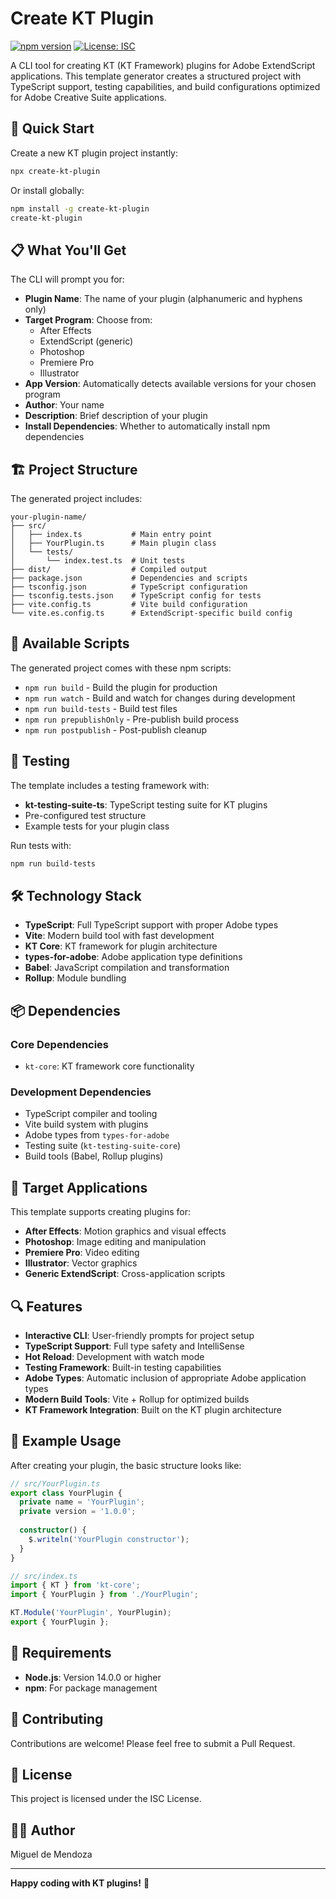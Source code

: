 # Create KT Plugin

[![npm version](https://badge.fury.io/js/create-kt-plugin.svg)](https://badge.fury.io/js/create-kt-plugin)
[![License: ISC](https://img.shields.io/badge/License-ISC-blue.svg)](https://opensource.org/licenses/ISC)

A CLI tool for creating KT (KT Framework) plugins for Adobe ExtendScript applications. This template generator creates a structured project with TypeScript support, testing capabilities, and build configurations optimized for Adobe Creative Suite applications.

## 🚀 Quick Start

Create a new KT plugin project instantly:

```bash
npx create-kt-plugin
```

Or install globally:

```bash
npm install -g create-kt-plugin
create-kt-plugin
```

## 📋 What You'll Get

The CLI will prompt you for:

- **Plugin Name**: The name of your plugin (alphanumeric and hyphens only)
- **Target Program**: Choose from:
  - After Effects
  - ExtendScript (generic)
  - Photoshop
  - Premiere Pro
  - Illustrator
- **App Version**: Automatically detects available versions for your chosen program
- **Author**: Your name
- **Description**: Brief description of your plugin
- **Install Dependencies**: Whether to automatically install npm dependencies

## 🏗️ Project Structure

The generated project includes:

```
your-plugin-name/
├── src/
│   ├── index.ts           # Main entry point
│   ├── YourPlugin.ts      # Main plugin class
│   └── tests/
│       └── index.test.ts  # Unit tests
├── dist/                  # Compiled output
├── package.json           # Dependencies and scripts
├── tsconfig.json          # TypeScript configuration
├── tsconfig.tests.json    # TypeScript config for tests
├── vite.config.ts         # Vite build configuration
└── vite.es.config.ts      # ExtendScript-specific build config
```

## 🔧 Available Scripts

The generated project comes with these npm scripts:

- `npm run build` - Build the plugin for production
- `npm run watch` - Build and watch for changes during development
- `npm run build-tests` - Build test files
- `npm run prepublishOnly` - Pre-publish build process
- `npm run postpublish` - Post-publish cleanup

## 🧪 Testing

The template includes a testing framework with:

- **kt-testing-suite-ts**: TypeScript testing suite for KT plugins
- Pre-configured test structure
- Example tests for your plugin class

Run tests with:
```bash
npm run build-tests
```

## 🛠️ Technology Stack

- **TypeScript**: Full TypeScript support with proper Adobe types
- **Vite**: Modern build tool with fast development
- **KT Core**: KT framework for plugin architecture
- **types-for-adobe**: Adobe application type definitions
- **Babel**: JavaScript compilation and transformation
- **Rollup**: Module bundling

## 📦 Dependencies

### Core Dependencies
- `kt-core`: KT framework core functionality

### Development Dependencies
- TypeScript compiler and tooling
- Vite build system with plugins
- Adobe types from `types-for-adobe`
- Testing suite (`kt-testing-suite-core`)
- Build tools (Babel, Rollup plugins)

## 🎯 Target Applications

This template supports creating plugins for:

- **After Effects**: Motion graphics and visual effects
- **Photoshop**: Image editing and manipulation
- **Premiere Pro**: Video editing
- **Illustrator**: Vector graphics
- **Generic ExtendScript**: Cross-application scripts

## 🔍 Features

- **Interactive CLI**: User-friendly prompts for project setup
- **TypeScript Support**: Full type safety and IntelliSense
- **Hot Reload**: Development with watch mode
- **Testing Framework**: Built-in testing capabilities
- **Adobe Types**: Automatic inclusion of appropriate Adobe application types
- **Modern Build Tools**: Vite + Rollup for optimized builds
- **KT Framework Integration**: Built on the KT plugin architecture

## 📖 Example Usage

After creating your plugin, the basic structure looks like:

```typescript
// src/YourPlugin.ts
export class YourPlugin {
  private name = 'YourPlugin';
  private version = '1.0.0';
  
  constructor() {
    $.writeln('YourPlugin constructor');
  }
}

// src/index.ts
import { KT } from 'kt-core';
import { YourPlugin } from './YourPlugin';

KT.Module('YourPlugin', YourPlugin);
export { YourPlugin };
```

## 🚦 Requirements

- **Node.js**: Version 14.0.0 or higher
- **npm**: For package management

## 🤝 Contributing

Contributions are welcome! Please feel free to submit a Pull Request.

## 📄 License

This project is licensed under the ISC License.

## 👨‍💻 Author

Miguel de Mendoza

---

**Happy coding with KT plugins!** 🎉